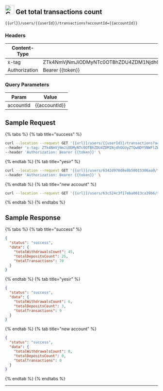 
##  <img src="https://img.shields.io/badge/GET-177e23?style=flat" alt="GET" style="height: 30px;"/> Get total transactions count
```
{{url}}/users/{{userId}}/transactions?accountId={{accountId}}
```
### Headers

|Content-Type|Value|
|---|---|
|x-tag|ZTk4NmVjNmJiODMyNTc0OTBhZDU4ZDM1NjdhOGUyZTQwNDY5NWFlZWRjZTIwYzVkNTBiYWYwMzY4YTUxOGJlYS8vLy8vLzY1MTA=|
|Authorization|Bearer {{token}}|

### Query Parameters

|Param|Value|
|---|---|
|accountId|{{accountId}}|

## Sample Request

{% tabs %}
  {% tab title="success" %}
```bash
curl --location --request GET '{{url}}/users/{{userId}}/transactions?accountId={{accountId}}' \
--header 'x-tag: ZTk4NmVjNmJiODMyNTc0OTBhZDU4ZDM1NjdhOGUyZTQwNDY5NWFlZWRjZTIwYzVkNTBiYWYwMzY4YTUxOGJlYS8vLy8vLzY1MTA=' \
--header 'Authorization: Bearer {{token}}' \
```
  {% endtab %}
  {% tab title="yesir" %}
```bash
curl --location --request GET '{{url}}/users/6342d970d8e8b50015306aa9/transactions?accountId={{yesir}}' \
--header 'Authorization: Bearer {{token}}' \
```
  {% endtab %}
  {% tab title="new account" %}
```bash
curl --location --request GET '{{url}}/users/63c524c3f17eba0013ca39b6/transactions?accountId={{meth}}' \
```
  {% endtab %}
{% endtabs %}

## Sample Response

{% tabs %}
  {% tab title="success" %}
```json
{
  "status": "success",
  "data": {
    "totalWithdrawalsCount": 45,
    "totalDepositsCount": 25,
    "totalTransactions": 70
  }
}
```
  {% endtab %}
  {% tab title="yesir" %}
```json
{
  "status": "success",
  "data": {
    "totalWithdrawalsCount": 6,
    "totalDepositsCount": 3,
    "totalTransactions": 9
  }
}
```
  {% endtab %}
  {% tab title="new account" %}
```json
{
  "status": "success",
  "data": {
    "totalWithdrawalsCount": 0,
    "totalDepositsCount": 0,
    "totalTransactions": 0
  }
}
```
  {% endtab %}
{% endtabs %}


---
